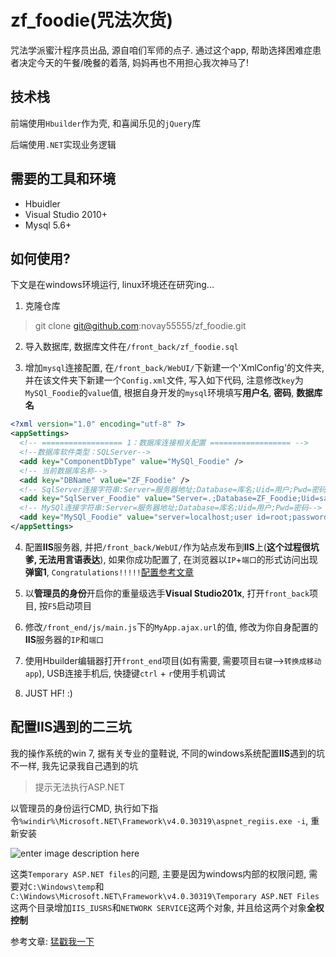 # zf_foodie(咒法次货)
咒法学派蜜汁程序员出品, 源自咱们军师的点子. 通过这个app, 帮助选择困难症患者决定今天的午餐/晚餐的着落, 妈妈再也不用担心我次神马了!

## 技术栈
前端使用`Hbuilder`作为壳, 和喜闻乐见的`jQuery`库

后端使用`.NET`实现业务逻辑

## 需要的工具和环境
- Hbuidler 
- Visual Studio 2010+ 
- Mysql 5.6+

## 如何使用?
下文是在windows环境运行, linux环境还在研究ing...

1. 克隆仓库
> git clone git@github.com:novay55555/zf_foodie.git

2. 导入数据库, 数据库文件在`/front_back/zf_foodie.sql`

3. 增加`mysql`连接配置, 在`/front_back/WebUI/`下新建一个'XmlConfig'的文件夹, 并在该文件夹下新建一个`Config.xml`文件, 写入如下代码, 注意修改`key`为`MySQl_Foodie`的`value`值, 根据自身开发的`mysql`环境填写**用户名**, **密码**, **数据库名**
  ```xml
  <?xml version="1.0" encoding="utf-8" ?>
  <appSettings>
    <!-- ================== 1：数据库连接相关配置 ================== -->
    <!--数据库软件类型：SQLServer-->
    <add key="ComponentDbType" value="MySQl_Foodie" />
    <!-- 当前数据库名称-->
    <add key="DBName" value="ZF_Foodie" />
    <!-- SqlServer连接字符串:Server=服务器地址;Database=库名;Uid=用户;Pwd=密码-->
    <add key="SqlServer_Foodie" value="Server=.;Database=ZF_Foodie;Uid=sa;Pwd=123456" />
    <!-- MySQl连接字符串:Server=服务器地址;Database=库名;Uid=用户;Pwd=密码-->
    <add key="MySQl_Foodie" value="server=localhost;user id=root;password=;database=foodie" />
  </appSettings>
  ``` 

4. 配置**IIS**服务器, 并把`/front_back/WebUI/`作为站点发布到**IIS**上(**这个过程很坑爹, 无法用言语表达**), 如果你成功配置了, 在浏览器以`IP`+`端口`的形式访问出现**弹窗1**, `Congratulations!!!!!`[配置参考文章](http://ons.me/147.html)

5. 以**管理员的身份**开启你的重量级选手**Visual Studio201x**, 打开`front_back`项目, 按`F5`启动项目

6. 修改`/front_end/js/main.js`下的`MyApp.ajax.url`的值, 修改为你自身配置的**IIS**服务器的`IP`和`端口`

7. 使用Hbuilder编辑器打开`front_end`项目(如有需要, 需要项目`右键`-->`转换成移动app`), USB连接手机后, 快捷键`ctrl` + `r`使用手机调试

8. JUST HF! :)

## 配置IIS遇到的二三坑
我的操作系统的win 7, 据有关专业的童鞋说, 不同的windows系统配置**IIS**遇到的坑不一样, 我先记录我自己遇到的坑
 >  提示无法执行ASP.NET

以管理员的身份运行CMD, 执行如下指令`%windir%\Microsoft.NET\Framework\v4.0.30319\aspnet_regiis.exe -i`, 重新安装

![enter image description here](http://ww2.sinaimg.cn/large/6b7ebbf5gw1f8ru0687zzj20u103kab6.jpg) 

这类`Temporary ASP.NET files`的问题, 主要是因为windows内部的权限问题, 需要对`C:\Windows\temp`和`C:\Windows\Microsoft.NET\Framework\v4.0.30319\Temporary ASP.NET Files`这两个目录增加`IIS_IUSRS`和`NETWORK SERVICE`这两个对象, 并且给这两个对象**全权控制**

参考文章: [猛戳我一下](http://www.tugberkugurlu.com/archive/local-iis-7-0-cs0016--could-not-write-to-output-file-microsoft-net-framework-v4-0-30319-temporary-asp-net-files)
